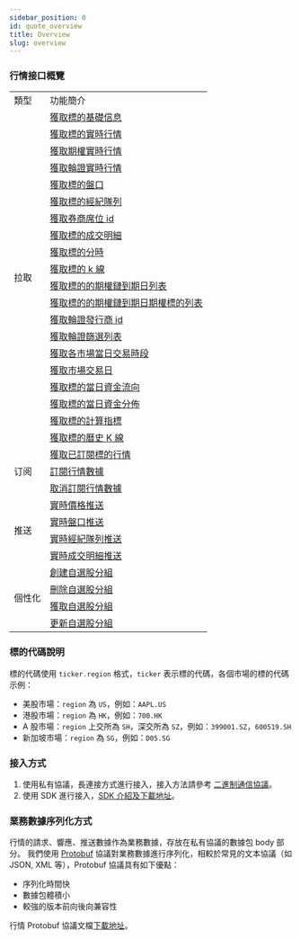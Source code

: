 ```yaml
---
sidebar_position: 0
id: quote_overview
title: Overview
slug: overview
---
```


### 行情接口概覽

<table>
    <tr>
        <td>類型</td>
        <td>功能簡介</td>
    </tr>
    <tr>
        <td rowspan="20">拉取</td>
        <td><a href="./pull/static">獲取標的基礎信息</a></td>
    </tr>
    <tr>
        <td><a href="./pull/quote">獲取標的實時行情</a></td>
    </tr>
    <tr>
        <td><a href="./pull/option-quote">獲取期權實時行情</a></td>
    </tr>
    <tr>
        <td><a href="./pull/warrant-quote">獲取輪證實時行情</a></td>
    </tr>
    <tr>
        <td><a href="./pull/depth">獲取標的盤口</a></td>
    </tr>
    <tr>
        <td><a href="./pull/brokers">獲取標的經紀隊列</a></td>
    </tr>
    <tr>
        <td><a href="./pull/broker-ids">獲取券商席位 id</a></td>
    </tr>
    <tr>
        <td><a href="./pull/trade">獲取標的成交明細</a></td>
    </tr>
    <tr>
        <td><a href="./pull/intraday">獲取標的分時</a></td>
    </tr>
    <tr>
        <td><a href="./pull/candlestick">獲取標的 k 線</a></td>
    </tr>
    <tr>
        <td><a href="./pull/optionchain-date">獲取標的的期權鏈到期日列表</a></td>
    </tr>
    <tr>
        <td><a href="./pull/optionchain-date-strike">獲取標的的期權鏈到期日期權標的列表</a></td>
    </tr>
    <tr>
        <td><a href="./pull/issuer">獲取輪證發行商 id</a></td>
    </tr>
    <tr>
        <td><a href="./pull/warrant-filter">獲取輪證篩選列表</a></td>
    </tr>
    <tr>
        <td><a href="./pull/trade-session">獲取各市場當日交易時段</a></td>
    </tr>
    <tr>
        <td><a href="./pull/trade-day">獲取市場交易日</a></td>
    </tr>
    <tr>
        <td><a href="./pull/capital-flow-intraday">獲取標的當日資金流向</a></td>
    </tr>
    <tr>
        <td><a href="./pull/capital-distribution">獲取標的當日資金分佈</a></td>
    </tr>
    <tr>
        <td><a href="./pull/calc-index">獲取標的計算指標</a></td>
    </tr>
    <tr>
        <td><a href="./pull/history-candlestick">獲取標的曆史 K 線</a></td>
    </tr>
    <tr>
        <td rowspan="3">订阅</td>
        <td><a href="./subscribe/subscription">獲取已訂閱標的行情</a></td>
    </tr>
    <tr>
        <td><a href="./subscribe/subscribe">訂閱行情數據</a></td>
    </tr>
    <tr>
        <td><a href="./subscribe/unsubscribe">取消訂閱行情數據</a></td>
    </tr>
    <tr>
        <td rowspan="4">推送</td>
        <td><a href="./push/quote">實時價格推送</a></td>
    </tr>
    <tr>
        <td><a href="./push/depth">實時盤口推送</a></td>
    </tr>
    <tr>
        <td><a href="./push/broker">實時經紀隊列推送</a></td>
    </tr>
    <tr>
        <td><a href="./push/trade">實時成交明細推送</a></td>
    </tr>
    <tr>
        <td rowspan="4">個性化</td>
        <td><a href="./individual/watchlist_create_group">創建自選股分組</a></td>
    </tr>
    <tr>
        <td><a href="./individual/watchlist_delete_group">刪除自選股分組</a></td>
    </tr>
    <tr>
        <td><a href="./individual/watchlist_groups">獲取自選股分組</a></td>
    </tr>
    <tr>
        <td><a href="./individual/watchlist_update_group">更新自選股分組</a></td>
    </tr>
</table>

### 標的代碼說明

標的代碼使用 `ticker.region` 格式，`ticker` 表示標的代碼，各個市場的標的代碼示例：

- 美股市場：`region` 為 `US`，例如：`AAPL.US`
- 港股市場：`region` 為 `HK`，例如：`700.HK`
- A 股市場：`region` 上交所為 `SH`，深交所為 `SZ`，例如：`399001.SZ`，`600519.SH`
- 新加坡市場：`region` 為 `SG`，例如：`D05.SG`

### 接入方式

1. 使用私有協議，長連接方式進行接入，接入方法請參考 <a href="../socket/protocol/overview" target="_blank">二進制通信協議</a>。
2. 使用 SDK 進行接入，[SDK 介紹及下載地址](https://open.longportapp.com/sdk)。

### 業務數據序列化方式

行情的請求、響應、推送數據作為業務數據，存放在私有協議的數據包 body 部分。
我們使用 [Protobuf](https://developers.google.cn/protocol-buffers) 協議對業務數據進行序列化，相較於常見的文本協議（如 JSON, XML 等），Protobuf 協議具有如下優點：

- 序列化時間快
- 數據包體積小
- 較強的版本前向後向兼容性

行情 Protobuf 協議文檔[下載地址](https://github.com/longportapp/openapi-protobufs/blob/main/quote/api.proto)。
